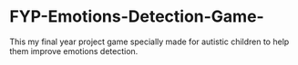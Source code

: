 # FYP-Emotions-Detection-Game-
This my final year project game specially made for autistic children to help them improve emotions detection.
